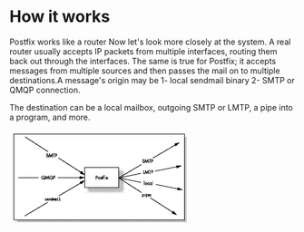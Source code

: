 # How it works
Postfix works like a router Now let's look more closely at the system. A real router usually accepts IP packets from multiple interfaces, routing them back out through the interfaces. The same is true for Postfix; it accepts messages from multiple sources and then passes the mail on to multiple destinations.A message's origin may be 
1- local sendmail binary
2- SMTP or QMQP connection. 

The destination can be a local mailbox, outgoing SMTP or LMTP, a pipe into a program, and more.

![logo](/images/piccy.png)
